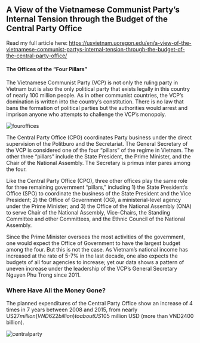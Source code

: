 ## A View of the Vietnamese Communist Party’s Internal Tension through the Budget of the Central Party Office
Read my full article here: https://usvietnam.uoregon.edu/en/a-view-of-the-vietnamese-communist-partys-internal-tension-through-the-budget-of-the-central-party-office/

#### The Offices of the “Four Pillars”
The Vietnamese Communist Party (VCP) is not only the ruling party in Vietnam but is also the only political party that exists legally in this country of nearly 100 million people. As in other communist countries, the VCP’s domination is written into the country’s constitution. There is no law that bans the formation of political parties but the authorities would arrest and imprison anyone who attempts to challenge the VCP’s monopoly. 

![fouroffices](https://user-images.githubusercontent.com/47225333/116456002-96579080-a816-11eb-82f0-941c71846400.png)

The Central Party Office (CPO) coordinates Party business under the direct supervision of the Politburo and the Secretariat. The General Secretary of the VCP is considered one of the four “pillars” of the regime in Vietnam. The other three “pillars” include the State President, the Prime Minister, and the Chair of the National Assembly. The Secretary is primus inter pares among the four.

Like the Central Party Office (CPO), three other offices play the same role for three remaining government “pillars,” including 1) the State President’s Office (SPO) to coordinate the business of the State President and the Vice President; 2) the Office of Government (OG), a ministerial-level agency under the Prime Minister; and 3) the Office of the National Assembly (ONA) to serve Chair of the National Assembly, Vice-Chairs, the Standing Committee and other Committees, and the Ethnic Council of the National Assembly.

Since the Prime Minister oversees the most activities of the government, one would expect the Office of Government to have the largest budget among the four. But this is not the case. As Vietnam’s national income has increased at the rate of 5-7% in the last decade, one also expects the budgets of all four agencies to increase; yet our data shows a pattern of uneven increase under the leadership of the VCP’s General Secretary Nguyen Phu Trong since 2011.

### Where Have All the Money Gone?

The planned expenditures of the Central Party Office show an increase of 4 times in 7 years between 2008 and 2015, from nearly US$27 million (VND 622 billion) to about US$105 million USD (more than VND2400 billion).

![centralparty](https://user-images.githubusercontent.com/47225333/116456191-d159c400-a816-11eb-8bfb-0cc9b68e6598.png)
